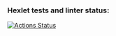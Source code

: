 ### Hexlet tests and linter status:
[![Actions Status](https://github.com/krivitsky-anton/python-project-49/actions/workflows/hexlet-check.yml/badge.svg)](https://github.com/krivitsky-anton/python-project-49/actions)